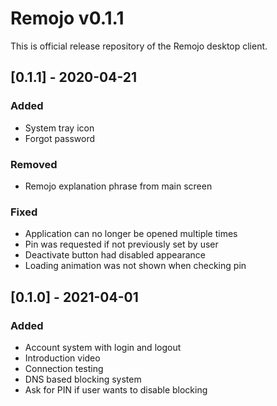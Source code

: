 # Remojo v0.1.1

This is official release repository of the Remojo desktop client.

## [0.1.1] - 2020-04-21
### Added
 - System tray icon
 - Forgot password
### Removed
 - Remojo explanation phrase from main screen
### Fixed
 - Application can no longer be opened multiple times
 - Pin was requested if not previously set by user
 - Deactivate button had disabled appearance
 - Loading animation was not shown when checking pin

## [0.1.0] - 2021-04-01
### Added
 - Account system with login and logout
 - Introduction video
 - Connection testing
 - DNS based blocking system
 - Ask for PIN if user wants to disable blocking
